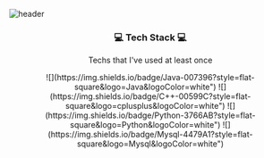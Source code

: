 ![header](https://capsule-render.vercel.app/api?type=waving&color=auto&height=300&section=header&text=JiYeonKim&fontSize=80)

<h3 align="center"> 💻  Tech Stack 💻</h3>

<p align="center"> Techs that I've used at least once </p>

<p align="center">
  ![](https://img.shields.io/badge/Java-007396?style=flat-square&logo=Java&logoColor=white")  ![](https://img.shields.io/badge/C++-00599C?style=flat-square&logo=cplusplus&logoColor=white")  ![](https://img.shields.io/badge/Python-3766AB?style=flat-square&logo=Python&logoColor=white")  ![](https://img.shields.io/badge/Mysql-4479A1?style=flat-square&logo=Mysql&logoColor=white")
</p>
